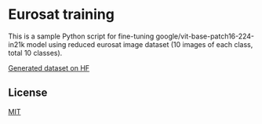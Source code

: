 # Eurosat training

This is a sample Python script for fine-tuning google/vit-base-patch16-224-in21k model using reduced eurosat image dataset (10 images of each class, total 10 classes).

[Generated dataset on HF](https://huggingface.co/datasets/yaguilherme/eurosat-ds-test2)

## License

[MIT](https://choosealicense.com/licenses/mit/)

